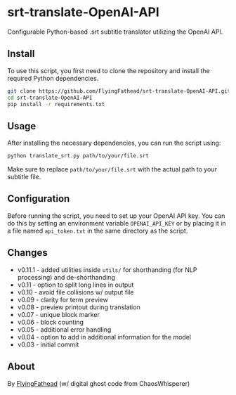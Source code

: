# srt-translate-OpenAI-API
Configurable Python-based .srt subtitle translator utilizing the OpenAI API.

## Install

To use this script, you first need to clone the repository and install the required Python dependencies.

```bash
git clone https://github.com/FlyingFathead/srt-translate-OpenAI-API.git
cd srt-translate-OpenAI-API
pip install -r requirements.txt
```

## Usage

After installing the necessary dependencies, you can run the script using:

```bash
python translate_srt.py path/to/your/file.srt
```

Make sure to replace `path/to/your/file.srt` with the actual path to your subtitle file.

## Configuration

Before running the script, you need to set up your OpenAI API key. You can do this by setting an environment variable `OPENAI_API_KEY` or by placing it in a file named `api_token.txt` in the same directory as the script.

## Changes

- v0.11.1 - added utilities inside `utils/` for shorthanding (for NLP processing) and de-shorthanding
- v0.11 - option to split long lines in output
- v0.10 - avoid file collisions w/ output file
- v0.09 - clarity for term preview
- v0.08 - preview printout during translation
- v0.07 - unique block marker
- v0.06 - block counting
- v0.05 - additional error handling
- v0.04 - option to add in additional information for the model
- v0.03 - initial commit

## About

By [FlyingFathead](https://github.com/FlyingFathead) (w/ digital ghost code from ChaosWhisperer)
